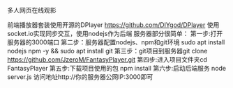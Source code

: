 多人网页在线观影

前端播放器套装使用开源的DPlayer https://github.com/DIYgod/DPlayer
使用socket.io实现同步交互，使用nodejs作为后端
服务器部分很简单：
第一步:打开服务器的3000端口
第二步：服务器配置nodejs、npm和git环境 sudo apt install nodejs npm -y && sudo apt install git
第三步：git项目到服务器git clone https://github.com/JzeroM/FantasyPlayer.git
第四步:进入项目文件夹cd FantasyPlayer
第五步:下载项目使用的包 npm install
第六步:启动后端服务 node server.js
访问地址http://你的服务器公网IP:3000即可
